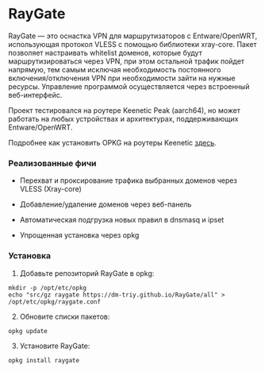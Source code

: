 # RayGate

RayGate — это оснастка VPN для маршрутизаторов с Entware/OpenWRT, использующая протокол VLESS с помощью библиотеки xray-core.
Пакет позволяет настраивать whitelist доменов, которые будут маршрутизироваться через VPN, при этом остальной трафик пойдет напрямую, тем самым исключая необходимость постоянного включения/отключения VPN при необходимости зайти на нужные ресурсы. 
Управление программой осуществляется через встроенный веб-интерфейс.

Проект тестировался на роутере Keenetic Peak (aarch64), но может работать на любых устройствах и архитектурах, поддерживающих Entware/OpenWRT.

Подробнее как установить OPKG на роутеры Keenetic [здесь](https://help.keenetic.com/hc/ru/articles/360000948719-OPKG).

### Реализованные фичи

* Перехват и проксирование трафика выбранных доменов через VLESS (Xray-core)

* Добавление/удаление доменов через веб-панель

* Автоматическая подгрузка новых правил в dnsmasq и ipset

* Упрощенная установка через opkg

### Установка

1. Добавьте репозиторий RayGate в opkg:

```
mkdir -p /opt/etc/opkg
echo "src/gz raygate https://dm-triy.github.io/RayGate/all" > /opt/etc/opkg/raygate.conf
```

2. Обновите списки пакетов:

``` 
opkg update 
```

3. Установите RayGate:

``` 
opkg install raygate 
```